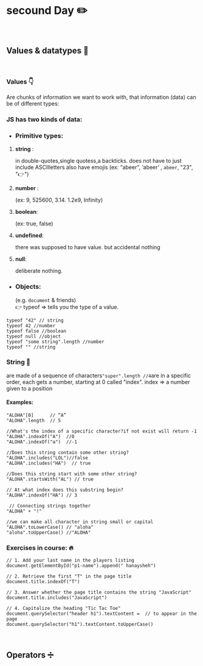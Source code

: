 # secound Day ✏️
<br>


## Values & datatypes 🔑
<br>

### Values 👇
Are chunks of information we want to work with, that information (data) can be of different types:

### JS has two kinds of data:

-  ### Primitive types:
  
1. **string** :
   
   in double-quotes,single quotess,a  backticks. does not have to just include ASCIIletters also have emojis 
     (ex: “abeer”, ‘abeer’ , `abeer`, "23", "👉")
3. **number** :
   
    (ex: 9, 525600, 3.14. 1.2e9, Infinity)
5. **boolean**:
   
    (ex: true, false)
7. **undefined**:
   
   there was supposed to have value. but accidental nothing
9. **null**:
    
    deliberate nothing.
    
- ### Objects:
    
     (e.g. `document` & friends)
   <br>
   👉 typeof => tells you the type of a value.
```
typeof "42" // string
typeof 42 //number
typeof false //boolean
typeof null //object
typeof "some string".length //number
typeof "" //string
```
### String 🔻
are made of a sequence of characters`"super".length //4`are in a specific order, each gets a number, starting at 0 called "index".
index => a number given to a position

#### Examples:
```
"ALOHA"[0]      // “A”
"ALOHA".length  // 5

//What's the index of a specific character?if not exist will return -1
"ALOHA".indexOf("A")  //0
"ALOHA".indexOf("a")  //-1

//Does this string contain some other string?
"ALOHA".includes("LOL")//false
"ALOHA".includes("HA")  // true

//Does this string start with some other string?
"ALOHA".startsWith("AL") // true

// At what index does this substring begin?
"ALOHA".indexOf("HA") // 3

 // Connecting strings together
"ALOHA" + "!"

//we can make all character in string small or capital 
"ALOHA".toLowerCase() // "aloha"
"aloha".toUpperCase() //"ALOHA"
```

### Exercises in course: 🔥
```
// 1. Add your last name in the players listing
document.getElementById("p1-name").append(" hanaysheh")

// 2. Retrieve the first "T" in the page title
document.title.indexOf("T")

// 3. Answer whether the page title contains the string "JavaScript"
document.title.includes("JavaScript")

// 4. Capitalize the heading "Tic Tac Toe"
document.querySelector("header h1").textContent =  // to appear in the page
document.querySelector("h1").textContent.toUpperCase()
```
 <br>

 ## Operators ➗
 






